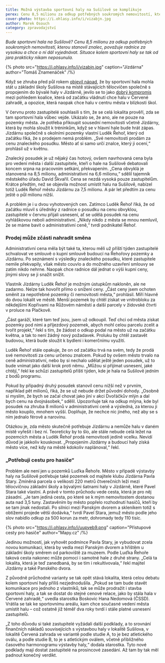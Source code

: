 ```yaml
---
title: Možná výstavba sportovní haly na Sušilově se komplikuje
perex: Cenu 8,5 milionu za odkup potřebných soukromých nemovitostí, kterou stanovil znalec, považuje radnice za vysokou a chce o ní dál vyjednávat. Situace kolem sportovní haly se tak od jara prakticky nikam neposunula.
cover-photo: https://i.ohlasy.info/i/vizabjn.jpg
author: Marek Osouch
category: zpravodajství
---
```


*Bude sportovní hala na Sušilově? Cenu 8,5 milionu za odkup potřebných soukromých nemovitostí, kterou stanovil znalec, považuje radnice za vysokou a chce o ní dál vyjednávat. Situace kolem sportovní haly se tak od jara prakticky nikam neposunula.*

{% photo src="https://i.ohlasy.info/i/vizabjn.jpg" caption="Jízdárna" author="Tomáš Znamenáček" /%}

Když se zhruba před půl rokem [objevil nápad](http://www.ohlasy.info/clanky/2017/05/hala-susilova.html), že by sportovní hala mohla stát u základní školy Sušilova na místě stávajících tělocvičen společně s propojením do bývalé haly v Jízdárně, jevilo se to jako [dobrý kompromis](http://www.ohlasy.info/clanky/2017/05/hala-reakce.html) mezi pohledem koalice, která od začátku vládnutí chce halu v Červené zahradě, a opozice, která naopak chce halu v centru města v blízkosti škol.

V červnu proto zastupitelé souhlasili s tím, že se celá lokalita prověří, zda se tam sportovní hala vůbec vejde. Ukázalo se, že ano, ale ne pouze na pozemky města. Je potřeba přikoupit sousední nemovitosti včetně Jízdárny, která by mohla sloužit k tréninkům, když se v hlavní hale bude hrát zápas. Jízdárnu společně s okolními pozemky vlastní Luděk Řehoř, který od začátku říká, že s prodejem nemá problém. „Své nemovitosti prodám za cenu znaleckého posudku. Město ať si samo určí znalce, který ji ocení,“ prohlásil už v květnu.

Znalecký posudek je už nějaký čas hotový, ovšem navrhovaná cena byla pro vedení města i další zastupitele, kteří o hale na Sušilově debatovali koncem srpna na pracovním setkání, překvapením. „Cena obvyklá je stanovená na 8,5 milionu, administrativní na 6,6 milionu,“ sdělil tajemník městského úřadu David Škvařil. Cena se nezdá vysoká pouze zastupitelům. Krátce předtím, než se objevila možnost umístit halu na Sušilově, nabízel totiž Luděk Řehoř městu Jízdárnu za 7,5 milionu. A pár let předtím za cenu ještě o půl milionu nižší.

A problém je i u dvou vyhotovených cen. Zatímco Luděk Řehoř říká, že od začátku mluvil s úředníky z radnice o posudku na cenu obvyklou, zastupitelé v červnu přijali usnesení, ať se udělá posudek na cenu vyhláškovou neboli administrativní. „Nikdy nikdo z města se mnou nemluvil, že se máme bavit o administrativní ceně,“ tvrdí podnikatel Řehoř.

### Prodej může zčásti nahradit směna

Administrativní cena měla být také ta, kterou měli už příští týden zastupitelé schvalovat ve smlouvě o kupní smlouvě budoucí na Řehořovy pozemky a Jízdárnu. Po seznámení s výsledky znaleckého posudku, které zastupitele nemile překvapily, však město couvlo a do možného uzavření smlouvy se zatím nikdo nehrne. Naopak chce radnice dál jednat o výši kupní ceny, jinými slovy se ji snažit snížit.

Vlastník Jízdárny Luděk Řehoř je možným ústupkům nakloněn, ale ne zadarmo. Nelze tak hovořit přímo o snížení ceny. „Část ceny jsem ochoten směnit za nepotřebné pozemky či nemovitosti města,“ prohlásil. Míří hlavně do dvou lokalit ve městě. Menší pozemek by chtěl získat ve vnitrobloku za někdejšími Kopřivami na Růžovém náměstí a další parcely v židovské čtvrti v proluce na Plačkově.

„Část garáží, které tam teď jsou, jsem už odkoupil. Teď chci od města získat pozemky pod nimi a příjezdový pozemek, abych mohl celou parcelu zcelit a tvořit projekt,“ řekl s tím, že žádost o odkup podal na město už na začátku května, a tak to není žádný nový požadavek. Proluku by chtěl zastavět budovou, která bude sloužit k bydlení i komerčnímu využití.

Luděk Řehoř stále opakuje, že on od začátku trvá na svém, tedy že prodá své nemovitosti za cenu určenou znalcem. Pokud by ovšem město trvalo na ceně administrativní, nebo by si nechalo udělat ještě jeden posudek, už to bude vnímat jako další krok proti němu. „Můžou si přijímat usnesení, jaké chtějí,“ řekl ke schůzi zastupitelů příští týden, kde je hala na Sušilově jedním z bodů programu. 

Pokud by případný druhý posudek stanovil cenu nižší než v prvním, například pět milionů, říká, že se už nebude držet původní dohody. „Osobně si myslím, že bych se začal chovat jako jiní v akci Dvořáčkův mlýn a dal bych cenu na dvojnásobek,“ sdělil. Upozorňuje tak na odkup mlýna, kde byl posudek na zhruba 8 milionů v administrativní ceně a výsledná, za kterou ji město koupilo, mnohem vyšší. Doplňuje, že nechce nic jiného, než aby se s ním jednalo férově a narovinu.

Otázkou je, zda město skutečně potřebuje Jízdárnu a nemůže halu v daném místě vyřešit i bez ní. Teoreticky by to šlo, ale stále nebude celá ležet na pozemcích města a Luděk Řehoř prodá nemovitosti jedině vcelku. Nevidí důvod je jakkoliv kouskovat. „Propojením Jízdárny a budoucí haly získá město více, než kdy na městě kdokoliv naplánoval,“ řekl.

### „Potřebuji cestu pro hasiče“

Problém ale není jen u pozemků Luďka Řehoře. Město v případě výstavby haly na Sušilově potřebuje také pozemek od majitele klubu Jízdárna Pavla Stary. Zmíněná parcela o velikosti 220 metrů čtverečních leží mezi tělocvičnou základní školy a bývalými šatnami haly v Jízdárně, které Pavel Stara také vlastní. A právě v tomto průchodu vede cesta, která je pro něj zásadní. „Je tam jediná cesta, po které se k mým nemovitostem dostanou auta nad 3,5 tuny. Zastavěním by město popřelo rozhodnutí hasičů, kteří by se tam jinak nedostali. Po silnici mezi Panským dvorem a skleníkem totiž s obtížemi projede větší dodávka,“ tvrdí Pavel Stara, jemuž město podle jeho slov nabídlo odkup za 500 korun za metr, dohromady tedy 110 tisíc.

{% photo src="https://i.ohlasy.info/i/uupyeb9.png" caption="Přístupové cesty pro hasiče" author="Mapy.cz" /%}

Jedinou možností, jak vyhovět podmínce Pavla Stary, je vybudovat zcela novou komunikaci, která by vedla mezi Panským dvorem a hřištěm u základní školy směrem od parkoviště za muzeem. Podle Luďka Řehoře taková cesta nakonec může pomoci i samotné hale z druhé strany. „Celá ta lokalita, která je teď zanedbaná, by se tím i rekultivovala,“ řekl majitel Jízdárny a také Panského dvora.

Z původně průchodné varianty se tak opět stává lokalita, která celou debatu kolem sportovní haly příliš nezjednodušila. „Pokud se tam bude stavět komunikace pro jednoho z vlastníků, tak se může prodražit i stavba sportovní haly, a tak se dostat do stejné cenové relace, jako by stála hala v Červené zahradě,“ uvedla starostka Boskovic Hana Nedomová (ČSSD). Vrátila se tak ke sportovnímu areálu, kam chce současné vedení města umístit halu – což ostatně již téměř dva roky tvrdí i stále platné usnesení zastupitelů.

„Z toho důvodu si také zastupitelé vyžádali další podklady, a to srovnání finančních nákladů souvisejících s výstavbou haly v lokalitě Sušilova, v lokalitě Červená zahrada ve variantě podle studie A, to je bez atletického oválu, a podle studie B, to je s atletickým oválem, včetně přibližného časového harmonogramu výstavby haly,“ dodala starostka. Tyto nové podklady mají dostat zastupitelé na prosincové zasedání. Až tam by tak měl padnout konečný verdikt.
